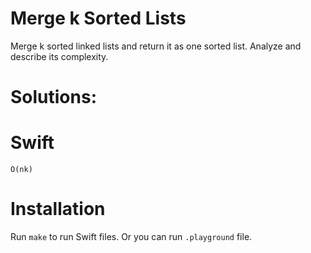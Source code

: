 # Merge k Sorted Lists
Merge k sorted linked lists and return it as one sorted list. Analyze and describe its complexity.

# Solutions:

# Swift
```
O(nk)

```

# Installation
Run `make` to run Swift files. Or you can run `.playground` file.
